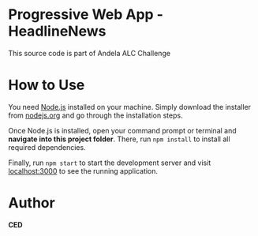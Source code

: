 # Progressive Web App - HeadlineNews 
This source code is part of Andela ALC Challenge

# How to Use
You need [Node.js](https://nodejs.org) installed on your machine. 
Simply download the installer from [nodejs.org](https://nodejs.org) and go through the installation steps.

Once Node.js is installed, open your command prompt or terminal and **navigate into this project folder**. There, run `npm install` to install all required dependencies.

Finally, run `npm start` to start the development server and visit [localhost:3000](http://localhost:3000) to see the running application.

# Author
**CED**